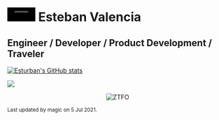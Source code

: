 # <video autoplay="" height="32" data-vscid="wxo1z48g0"><source src="https://www.estebanvalencia.com/me/tux.webm" type="video/webm"></video> Esteban Valencia

## Engineer / Developer / Product Development / Traveler

[![Esturban's GitHub stats](https://github-readme-stats.vercel.app/api?username=Esturban&count_private=true&show_icons=true&theme=algolia)](https://github.com/anuraghazra/github-readme-stats)

<a href="https://www.linkedin.com/in/valest/" target="_blank"><img src="https://img.shields.io/badge/linkedin-valest-blue?style=for-the-badge&logo=linkedin" /></a>

<p align="center"><img src="https://media.giphy.com/media/BTuF8rhHsnosLQPpGB/giphy.gif" alt = "ZTFO"/></p>

<sub>Last updated by magic on 5 Jul 2021.</sub>
